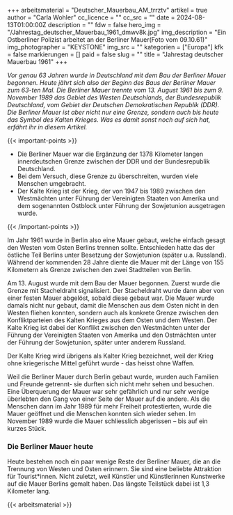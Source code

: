 +++
arbeitsmaterial = "Deutscher_Mauerbau_AM_trrztv"
artikel = true
author = "Carla Wohler"
cc_licence = ""
cc_src = ""
date = 2024-08-13T01:00:00Z
description = ""
fdw = false
hero_img = "/Jahrestag_deutscher_Mauerbau_1961_dmwv8k.jpg"
img_description = "Ein Ostberliner Polizist arbeitet an der Berliner Mauer(Foto vom 09.10.61)"
img_photographer = "KEYSTONE"
img_src = ""
kategorien = ["Europa"]
kfk = false
markierungen = []
paid = false
slug = ""
title = "Jahrestag deutscher Mauerbau 1961"
+++

_Vor genau 63 Jahren wurde in Deutschland mit dem Bau der Berliner Mauer begonnen. Heute jährt sich also der Beginn des Baus der Berliner Mauer zum 63-ten Mal. Die Berliner Mauer trennte vom 13. August 1961 bis zum 9. November 1989 das Gebiet des Westen Deutschlands, der Bundesrepublik Deutschland, vom Gebiet der Deutschen Demokratischen Republik (DDR). Die Berliner Mauer ist aber nicht nur eine Grenze, sondern auch bis heute das Symbol des Kalten Krieges. Was es damit sonst noch auf sich hat, erfährt ihr in diesem Artikel._

{{< important-points >}}

<ul>

<li>Die Berliner Mauer war die Ergänzung der 1378 Kilometer langen innerdeutschen Grenze zwischen der DDR und der Bundesrepublik Deutschland.</li>

<li>Bei dem Versuch, diese Grenze zu überschreiten, wurden viele Menschen umgebracht.</li>

<li>Der Kalte Krieg ist der Krieg, der von 1947 bis 1989 zwischen den Westmächten unter Führung der Vereinigten Staaten von Amerika und dem sogenannten Ostblock unter Führung der Sowjetunion ausgetragen wurde.</li>

</ul>

{{< /important-points >}}

Im Jahr 1961 wurde in Berlin also eine Mauer gebaut, welche einfach gesagt den Westen vom Osten Berlins trennen sollte. Entschieden hatte das der östliche Teil Berlins unter Besetzung der Sowjetunion (später u.a. Russland). Während der kommenden 28 Jahre diente die Mauer mit der Länge von 155 Kilometern als Grenze zwischen den zwei Stadtteilen von Berlin.

Am 13. August wurde mit dem Bau der Mauer begonnen. Zuerst wurde die Grenze mit Stacheldraht signalisiert. Der Stacheldraht wurde dann aber von einer festen Mauer abgelöst, sobald diese gebaut war.
Die Mauer wurde damals nicht nur gebaut, damit die Menschen aus dem Osten nicht in den Westen fliehen konnten, sondern auch als konkrete Grenze zwischen den Konfliktparteien des Kalten Krieges aus dem Osten und dem Westen. Der Kalte Krieg ist dabei der Konflikt zwischen den Westmächten unter der Führung der Vereinigten Staaten von Amerika und den Ostmächten unter der Führung der Sowjetunion, später unter anderem Russland.

Der Kalte Krieg wird übrigens als Kalter Krieg bezeichnet, weil der Krieg ohne kriegerische Mittel geführt wurde - das heisst ohne Waffen.

Weil die Berliner Mauer durch Berlin gebaut wurde, wurden auch Familien und Freunde getrennt- sie durften sich nicht mehr sehen und besuchen. Eine Überquerung der Mauer war sehr gefährlich und nur sehr wenige überlebten den Gang von einer Seite der Mauer auf die andere.
Als die Menschen dann im Jahr 1989 für mehr Freiheit protestierten, wurde die Mauer geöffnet und die Menschen konnten sich wieder sehen. Im November 1989 wurde die Mauer schliesslich abgerissen – bis auf ein kurzes Stück.

### Die Berliner Mauer heute

Heute bestehen noch ein paar wenige Reste der Berliner Mauer, die an die Trennung von Westen und Osten erinnern. Sie sind eine beliebte Attraktion für Tourist*innen. Nicht zuletzt, weil Künstler und Künstlerinnen Kunstwerke auf die Mauer Berlins gemalt haben. Das längste Teilstück dabei ist 1,3 Kilometer lang.

{{< arbeitsmaterial >}}
